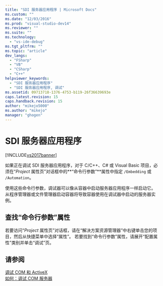 ```yaml
---
title: "SDI 服务器应用程序 | Microsoft Docs"
ms.custom: ""
ms.date: "12/03/2016"
ms.prod: "visual-studio-dev14"
ms.reviewer: ""
ms.suite: ""
ms.technology: 
  - "vs-ide-debug"
ms.tgt_pltfrm: ""
ms.topic: "article"
dev_langs: 
  - "FSharp"
  - "VB"
  - "CSharp"
  - "C++"
helpviewer_keywords: 
  - "SDI 服务器应用程序"
  - "SDI 服务器应用程序, 调试"
ms.assetid: 09713718-1376-4753-b119-26f36639693e
caps.latest.revision: 15
caps.handback.revision: 15
author: "mikejo5000"
ms.author: "mikejo"
manager: "ghogen"
---
```

# SDI 服务器应用程序
[!INCLUDE[vs2017banner](../code-quality/includes/vs2017banner.md)]

如果正在调试 SDI 服务器应用程序，对于 C\/C\+\+、C\# 或 Visual Basic 项目，必须在“*Project* 属性页”对话框中的**“命令行参数”**属性中指定 `/Embedding` 或 `/Automation`。  
  
 使用这些命令行参数，调试器可以像从容器中启动服务器应用程序一样启动它。  从程序管理器或文件管理器启动容器将导致容器使用在调试器中启动的服务器实例。  
  
## 查找“命令行参数”属性  
 若要访问“*Project* 属性页”对话框，请在“解决方案资源管理器”中右键单击您的项目，然后从快捷菜单中选择“属性”。  若要找到“命令行参数”属性，请展开“配置属性”类别并单击“调试”页。  
  
## 请参阅  
 [调试 COM 和 ActiveX](../debugger/com-and-activex-debugging.md)   
 [如何：调试 COM 服务器](../Topic/How%20to:%20Debug%20COM%20Servers.md)